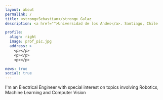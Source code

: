 ```yaml
---
layout: about
permalink: /
title: <strong>Sebastian</strong> Galaz
description: <a href="">Universidad de los Andes</a>. Santiago, Chile 

profile:
  align: right
  image: prof_pic.jpg
  address: >
    <p></p>
    <p></p>
    <p></p>

news: true
social: true
---
```

 
<!---
Write fdfdyour biography here. Tell the world about yourself. Link to your favorite [subreddit](http://reddit.com){:target="\_blank"}. You can put a picture in, too. The code is already in, just name your picture `prof_pic.jpg` and put it in the `img/` folder.

Put your address / P.O. box / other info right below your picture. You can also disable any these elements by editing `profile` property of the YAML header of your `_pages/about.md`. Edit `_bibliography/papers.bib` and Jekyll will render your [publications page](/al-folio/publications/) automatically.

Link to your social media connections, too. This theme is set up to use [Font Awesome icons](http://fortawesome.github.io/Font-Awesome/){:target="\_blank"} and [Academicons](https://jpswalsh.github.io/academicons/){:target="\_blank"}, like the ones below. Add your Facebook, Twitter, LinkedIn, Google Scholar, or just disable all of them.
--->
I'm an Electrical Engineer with special interest on topics involving Robotics, Machine Learning and Computer Vision 
